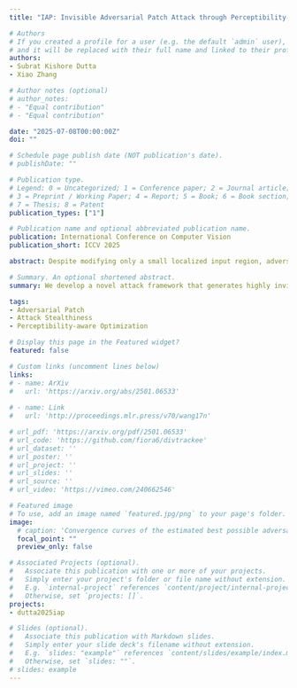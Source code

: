```yaml
---
title: "IAP: Invisible Adversarial Patch Attack through Perceptibility-Aware Localization and Perturbation Optimization"

# Authors
# If you created a profile for a user (e.g. the default `admin` user), write the username (folder name) here 
# and it will be replaced with their full name and linked to their profile.
authors:
- Subrat Kishore Dutta
- Xiao Zhang

# Author notes (optional)
# author_notes:
# - "Equal contribution"
# - "Equal contribution"

date: "2025-07-08T00:00:00Z"
doi: ""

# Schedule page publish date (NOT publication's date).
# publishDate: ""

# Publication type.
# Legend: 0 = Uncategorized; 1 = Conference paper; 2 = Journal article;
# 3 = Preprint / Working Paper; 4 = Report; 5 = Book; 6 = Book section;
# 7 = Thesis; 8 = Patent
publication_types: ["1"]

# Publication name and optional abbreviated publication name.
publication: International Conference on Computer Vision
publication_short: ICCV 2025

abstract: Despite modifying only a small localized input region, adversarial patches can drastically change the prediction of computer vision models. However, prior methods either cannot perform satisfactorily under targeted attack scenarios or fail to produce contextually coherent adversarial patches, causing them to be easily noticeable by human examiners and insufficiently stealthy against automatic patch defenses. In this paper, we introduce IAP, a novel attack framework that generates highly invisible adversarial patches based on perceptibility-aware localization and perturbation optimization schemes. Specifically, IAP first searches for a proper location to place the patch by leveraging classwise localization and sensitivity maps, balancing the susceptibility of patch location to both victim model prediction and human visual system, then employs a perceptibility-regularized adversarial loss and a gradient update rule that prioritizes color constancy for optimizing invisible perturbations. Comprehensive experiments across various image benchmarks and model architectures demonstrate that IAP consistently achieves competitive attack success rates in targeted settings with significantly improved patch invisibility compared to existing baselines. In addition to being highly imperceptible to humans, IAP is shown to be stealthy enough to render several state-of-the-art patch defenses ineffective.

# Summary. An optional shortened abstract.
summary: We develop a novel attack framework that generates highly invisible adversarial patches based on perceptibility-aware localization and perturbation schemes.

tags: 
- Adversarial Patch
- Attack Stealthiness
- Perceptibility-aware Optimization

# Display this page in the Featured widget?
featured: false

# Custom links (uncomment lines below)
links:
# - name: ArXiv
#   url: 'https://arxiv.org/abs/2501.06533'
  
# - name: Link
#   url: 'http://proceedings.mlr.press/v70/wang17n'

# url_pdf: 'https://arxiv.org/pdf/2501.06533'
# url_code: 'https://github.com/fiora6/divtrackee'
# url_dataset: ''
# url_poster: ''
# url_project: ''
# url_slides: ''
# url_source: ''
# url_video: 'https://vimeo.com/240662546'

# Featured image
# To use, add an image named `featured.jpg/png` to your page's folder. 
image:
  # caption: 'Convergence curves of the estimated best possible adversarial risk'
  focal_point: ""
  preview_only: false

# Associated Projects (optional).
#   Associate this publication with one or more of your projects.
#   Simply enter your project's folder or file name without extension.
#   E.g. `internal-project` references `content/project/internal-project/index.md`.
#   Otherwise, set `projects: []`.
projects:
- dutta2025iap

# Slides (optional).
#   Associate this publication with Markdown slides.
#   Simply enter your slide deck's filename without extension.
#   E.g. `slides: "example"` references `content/slides/example/index.md`.
#   Otherwise, set `slides: ""`.
# slides: example
---
```


<!-- {{% callout note %}}
Click the *Cite* button above to demo the feature to enable visitors to import publication metadata into their reference management software.
{{% /callout %}}

{{% callout note %}}
Create your slides in Markdown - click the *Slides* button to check out the example.
{{% /callout %}}

Supplementary notes can be added here, including [code, math, and images](https://wowchemy.com/docs/writing-markdown-latex/). -->
